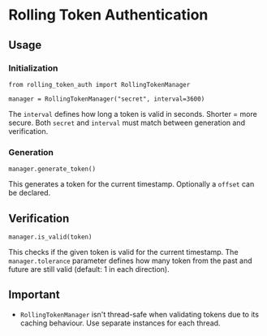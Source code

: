 # Rolling Token Authentication

## Usage

### Initialization
```
from rolling_token_auth import RollingTokenManager

manager = RollingTokenManager("secret", interval=3600)
```
The `interval` defines how long a token is valid in seconds. Shorter = more secure.
Both `secret` and `interval` must match between generation and verification.

### Generation
```
manager.generate_token()
```
This generates a token for the current timestamp. Optionally a `offset` can be declared.


## Verification
```
manager.is_valid(token)
```
This checks if the given token is valid for the current timestamp. The `manager.tolerance` parameter defines how many token from the past and future are still valid (default: 1 in each direction).


## Important
- `RollingTokenManager` isn't thread-safe when validating tokens due to its caching behaviour. Use separate instances for each thread.
